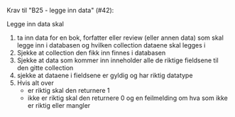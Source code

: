 Krav til "B25 - legge inn data" (#42):

Legge inn data skal

1.	ta inn data for en bok, forfatter eller review (eller annen data) som skal legge inn i databasen og hvilken collection dataene skal legges i
2.  Sjekke at collection den fikk inn finnes i databasen
3.  Sjekke at data som kommer inn inneholder alle de riktige fieldsene til den gitte collection
4.  sjekke at dataene i fieldsene er gyldig og har riktig datatype
5.  Hvis alt over 
    - er riktig skal den returnere 1
    - ikke er riktig skal den returnere 0 og en feilmelding om hva som ikke er riktig eller mangler